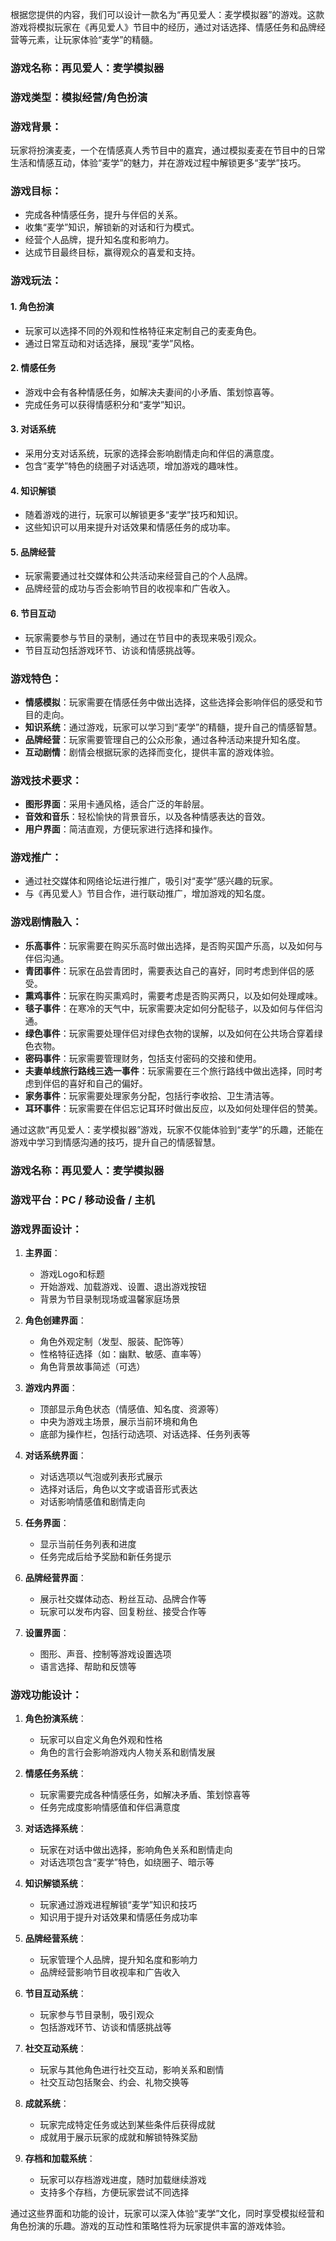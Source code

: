 根据您提供的内容，我们可以设计一款名为“再见爱人：麦学模拟器”的游戏。这款游戏将模拟玩家在《再见爱人》节目中的经历，通过对话选择、情感任务和品牌经营等元素，让玩家体验“麦学”的精髓。

### 游戏名称：再见爱人：麦学模拟器

### 游戏类型：模拟经营/角色扮演

### 游戏背景：
玩家将扮演麦麦，一个在情感真人秀节目中的嘉宾，通过模拟麦麦在节目中的日常生活和情感互动，体验“麦学”的魅力，并在游戏过程中解锁更多“麦学”技巧。

### 游戏目标：
- 完成各种情感任务，提升与伴侣的关系。
- 收集“麦学”知识，解锁新的对话和行为模式。
- 经营个人品牌，提升知名度和影响力。
- 达成节目最终目标，赢得观众的喜爱和支持。

### 游戏玩法：

#### 1. 角色扮演
- 玩家可以选择不同的外观和性格特征来定制自己的麦麦角色。
- 通过日常互动和对话选择，展现“麦学”风格。

#### 2. 情感任务
- 游戏中会有各种情感任务，如解决夫妻间的小矛盾、策划惊喜等。
- 完成任务可以获得情感积分和“麦学”知识。

#### 3. 对话系统
- 采用分支对话系统，玩家的选择会影响剧情走向和伴侣的满意度。
- 包含“麦学”特色的绕圈子对话选项，增加游戏的趣味性。

#### 4. 知识解锁
- 随着游戏的进行，玩家可以解锁更多“麦学”技巧和知识。
- 这些知识可以用来提升对话效果和情感任务的成功率。

#### 5. 品牌经营
- 玩家需要通过社交媒体和公共活动来经营自己的个人品牌。
- 品牌经营的成功与否会影响节目的收视率和广告收入。

#### 6. 节目互动
- 玩家需要参与节目的录制，通过在节目中的表现来吸引观众。
- 节目互动包括游戏环节、访谈和情感挑战等。

### 游戏特色：

- **情感模拟**：玩家需要在情感任务中做出选择，这些选择会影响伴侣的感受和节目的走向。
- **知识系统**：通过游戏，玩家可以学习到“麦学”的精髓，提升自己的情感智慧。
- **品牌经营**：玩家需要管理自己的公众形象，通过各种活动来提升知名度。
- **互动剧情**：剧情会根据玩家的选择而变化，提供丰富的游戏体验。

### 游戏技术要求：

- **图形界面**：采用卡通风格，适合广泛的年龄层。
- **音效和音乐**：轻松愉快的背景音乐，以及各种情感表达的音效。
- **用户界面**：简洁直观，方便玩家进行选择和操作。

### 游戏推广：

- 通过社交媒体和网络论坛进行推广，吸引对“麦学”感兴趣的玩家。
- 与《再见爱人》节目合作，进行联动推广，增加游戏的知名度。

### 游戏剧情融入：

- **乐高事件**：玩家需要在购买乐高时做出选择，是否购买国产乐高，以及如何与伴侣沟通。
- **青团事件**：玩家在品尝青团时，需要表达自己的喜好，同时考虑到伴侣的感受。
- **熏鸡事件**：玩家在购买熏鸡时，需要考虑是否购买两只，以及如何处理咸味。
- **毯子事件**：在寒冷的天气中，玩家需要决定如何分配毯子，以及如何与伴侣沟通。
- **绿色事件**：玩家需要处理伴侣对绿色衣物的误解，以及如何在公共场合穿着绿色衣物。
- **密码事件**：玩家需要管理财务，包括支付密码的交接和使用。
- **夫妻单线旅行路线三选一事件**：玩家需要在三个旅行路线中做出选择，同时考虑到伴侣的喜好和自己的偏好。
- **家务事件**：玩家需要处理家务分配，包括行李收拾、卫生清洁等。
- **耳环事件**：玩家需要在伴侣忘记耳环时做出反应，以及如何处理伴侣的赞美。

通过这款“再见爱人：麦学模拟器”游戏，玩家不仅能体验到“麦学”的乐趣，还能在游戏中学习到情感沟通的技巧，提升自己的情感智慧。


### 游戏名称：再见爱人：麦学模拟器

### 游戏平台：PC / 移动设备 / 主机

### 游戏界面设计：

1. **主界面**：
   - 游戏Logo和标题
   - 开始游戏、加载游戏、设置、退出游戏按钮
   - 背景为节目录制现场或温馨家庭场景

2. **角色创建界面**：
   - 角色外观定制（发型、服装、配饰等）
   - 性格特征选择（如：幽默、敏感、直率等）
   - 角色背景故事简述（可选）

3. **游戏内界面**：
   - 顶部显示角色状态（情感值、知名度、资源等）
   - 中央为游戏主场景，展示当前环境和角色
   - 底部为操作栏，包括行动选项、对话选择、任务列表等

4. **对话系统界面**：
   - 对话选项以气泡或列表形式展示
   - 选择对话后，角色以文字或语音形式表达
   - 对话影响情感值和剧情走向

5. **任务界面**：
   - 显示当前任务列表和进度
   - 任务完成后给予奖励和新任务提示

6. **品牌经营界面**：
   - 展示社交媒体动态、粉丝互动、品牌合作等
   - 玩家可以发布内容、回复粉丝、接受合作等

7. **设置界面**：
   - 图形、声音、控制等游戏设置选项
   - 语言选择、帮助和反馈等

### 游戏功能设计：

1. **角色扮演系统**：
   - 玩家可以自定义角色外观和性格
   - 角色的言行会影响游戏内人物关系和剧情发展

2. **情感任务系统**：
   - 玩家需要完成各种情感任务，如解决矛盾、策划惊喜等
   - 任务完成度影响情感值和伴侣满意度

3. **对话选择系统**：
   - 玩家在对话中做出选择，影响角色关系和剧情走向
   - 对话选项包含“麦学”特色，如绕圈子、暗示等

4. **知识解锁系统**：
   - 玩家通过游戏进程解锁“麦学”知识和技巧
   - 知识用于提升对话效果和情感任务成功率

5. **品牌经营系统**：
   - 玩家管理个人品牌，提升知名度和影响力
   - 品牌经营影响节目收视率和广告收入

6. **节目互动系统**：
   - 玩家参与节目录制，吸引观众
   - 包括游戏环节、访谈和情感挑战等

7. **社交互动系统**：
   - 玩家与其他角色进行社交互动，影响关系和剧情
   - 社交互动包括聚会、约会、礼物交换等

8. **成就系统**：
   - 玩家完成特定任务或达到某些条件后获得成就
   - 成就用于展示玩家的成就和解锁特殊奖励

9. **存档和加载系统**：
   - 玩家可以存档游戏进度，随时加载继续游戏
   - 支持多个存档，方便玩家尝试不同选择

通过这些界面和功能的设计，玩家可以深入体验“麦学”文化，同时享受模拟经营和角色扮演的乐趣。游戏的互动性和策略性将为玩家提供丰富的游戏体验。
